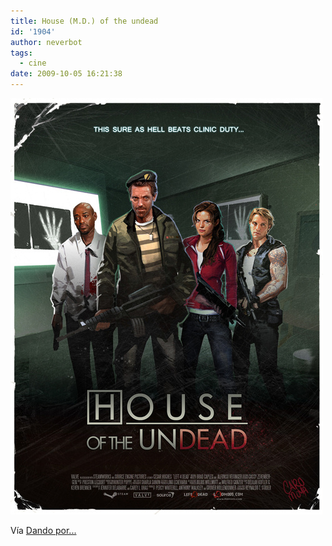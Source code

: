 ```yaml
---
title: House (M.D.) of the undead
id: '1904'
author: neverbot
tags:
  - cine
date: 2009-10-05 16:21:38
---
```


[![](./house-m-d-of-the-undead/tumblr_kqvowp9gbc1qzvqipo1_500.jpg)](http://dandoporculo.com/post/202473829)

Vía [Dando por...](http://dandoporculo.com/post/202473829)